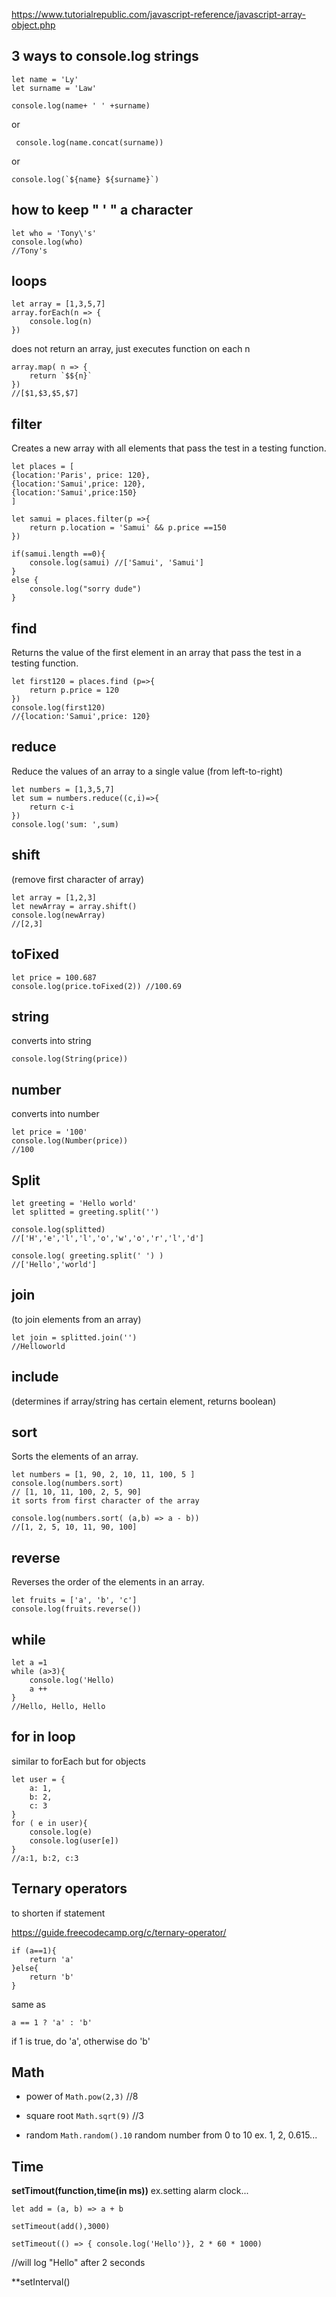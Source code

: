 https://www.tutorialrepublic.com/javascript-reference/javascript-array-object.php


## 3 ways to console.log strings
```
let name = 'Ly'
let surname = 'Law'

console.log(name+ ' ' +surname)
```

or

` console.log(name.concat(surname))`

or

`` console.log(`${name} ${surname}`) ``


## how to keep " ' " a character
```
let who = 'Tony\'s'
console.log(who)
//Tony's
```

## loops

```
let array = [1,3,5,7]
array.forEach(n => {
	console.log(n)
})
```
does not return an array, just executes function on each n

```
array.map( n => {
	return `$${n}`
})
//[$1,$3,$5,$7]
```

## filter
Creates a new array with all elements that pass the test in a testing function.
```
let places = [
{location:'Paris', price: 120},
{location:'Samui',price: 120},
{location:'Samui',price:150}
]

let samui = places.filter(p =>{
	return p.location = 'Samui' && p.price ==150
})

if(samui.length ==0){
	console.log(samui) //['Samui', 'Samui']
}
else {
	console.log("sorry dude")
}
```

## find
Returns the value of the first element in an array that pass the test in a testing function.
```
let first120 = places.find (p=>{
	return p.price = 120
})
console.log(first120)
//{location:'Samui',price: 120}
```

## reduce
Reduce the values of an array to a single value (from left-to-right)
```
let numbers = [1,3,5,7]
let sum = numbers.reduce((c,i)=>{
	return c-i
})
console.log('sum: ',sum)

```

## shift
(remove first character of array)

```
let array = [1,2,3]
let newArray = array.shift()
console.log(newArray)
//[2,3]
```

## toFixed

```
let price = 100.687
console.log(price.toFixed(2)) //100.69
```

## string
converts into string

` console.log(String(price)) `

## number
converts into number

```
let price = '100'
console.log(Number(price))
//100
```

## Split
```
let greeting = 'Hello world'
let splitted = greeting.split('')

console.log(splitted)
//['H','e','l','l','o','w','o','r','l','d']

console.log( greeting.split(' ') )
//['Hello','world']
```

## join
(to join elements from an array)

```
let join = splitted.join('')
//Helloworld
```

## include
(determines if array/string has certain element, returns boolean)


## sort
Sorts the elements of an array.

```
let numbers = [1, 90, 2, 10, 11, 100, 5 ]
console.log(numbers.sort)
// [1, 10, 11, 100, 2, 5, 90]
it sorts from first character of the array

console.log(numbers.sort( (a,b) => a - b))
//[1, 2, 5, 10, 11, 90, 100]
```

## reverse
Reverses the order of the elements in an array.
```
let fruits = ['a', 'b', 'c']
console.log(fruits.reverse())
```

## while
```
let a =1
while (a>3){
	console.log('Hello)
	a ++
}
//Hello, Hello, Hello
```

## for in loop
similar to forEach but for objects

```
let user = {
	a: 1,
	b: 2,
	c: 3
}
for ( e in user){
	console.log(e)
	console.log(user[e])
}
//a:1, b:2, c:3
```

## Ternary operators
to shorten if statement

https://guide.freecodecamp.org/c/ternary-operator/


```
if (a==1){
	return 'a'
}else{
	return 'b'
}
```
same as

` a == 1 ? 'a' : 'b'  `

if 1 is true, do 'a', otherwise do 'b'

## Math
- power of
` Math.pow(2,3) `
//8

- square root
` Math.sqrt(9) `
//3

- random
` Math.random().10 `
random number from 0 to 10
ex. 1, 2, 0.615...


## Time

**setTimout(function,time(in ms))**
ex.setting alarm clock...
```
let add = (a, b) => a + b

setTimeout(add(),3000)
```

```
setTimeout(() => { console.log('Hello')}, 2 * 60 * 1000)
```
//will log "Hello" after 2 seconds

**setInterval()
